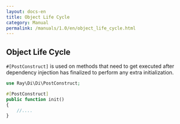```yaml
---
layout: docs-en
title: Object Life Cycle
category: Manual
permalink: /manuals/1.0/en/object_life_cycle.html
---
```

## Object Life Cycle

`#[PostConstruct]` is used on methods that need to get executed after dependency injection has finalized to perform any extra initialization.

```php
use Ray\Di\Di\PostConstruct;
```
```php
#[PostConstruct]
public function init()
{
    //....
}
```
